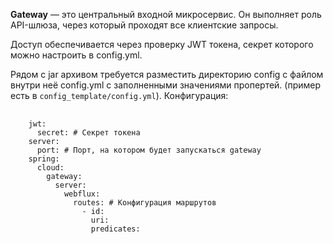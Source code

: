 <b>Gateway</b> — это центральный входной микросервис.
Он выполняет роль API-шлюза, через который проходят все клиентские запросы.

Доступ обеспечивается через проверку JWT токена, секрет которого можно настроить в config.yml.

Рядом с jar архивом требуется разместить директорию config с файлом внутри неё config.yml с заполненными значениями пропертей. (пример есть в <code>config_template/config.yml</code>).
Конфигурация:
<pre>
  <code>
    jwt:
      secret: # Секрет токена
    server:
      port: # Порт, на котором будет запускаться gateway
    spring:
      cloud:
        gateway:
          server:
            webflux:
              routes: # Конфигурация маршрутов
                - id:
                  uri:
                  predicates:
  </code>
</pre>
